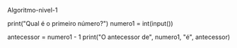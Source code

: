  Algoritmo-nivel-1


print("Qual é o primeiro número?")
numero1 = int(input())

antecessor = numero1 - 1
print("O antecessor de", numero1, "é", antecessor)

